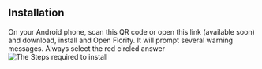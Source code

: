 ## Installation
On your Android phone, scan this QR code or open this link (available soon) and download, install and Open Flority. 
It will prompt several warning messages. Always select the red circled answer ![The Steps required to install](https://github.com/Wells-for-Zoe/book/assets/97762115/4ad92ba5-1361-46fb-ac03-b5fad084541f)
